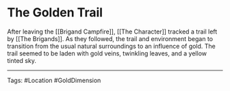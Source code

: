 # The Golden Trail

After leaving the [[Brigand Campfire]], [[The Character]] tracked a trail left by [[The Brigands]]. As they followed, the trail and environment began to transition from the usual natural surroundings to an influence of gold. The trail seemed to be laden with gold veins, twinkling leaves, and a yellow tinted sky.

---
Tags: #Location #GoldDimension 